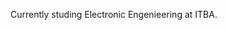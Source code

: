 Currently studing Electronic Engenieering at ITBA. 
<!---
Nastasi-Santino/Nastasi-Santino is a ✨ special ✨ repository because its `README.md` (this file) appears on your GitHub profile.
You can click the Preview link to take a look at your changes.
--->
